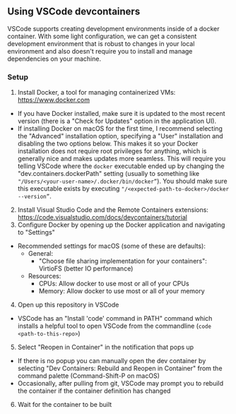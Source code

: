 ## Using VSCode devcontainers

VSCode supports creating development environments inside of a docker container. With some light configuration, we can get a consistent development environment that is robust to changes in your local environment and also doesn't require you to install and manage dependencies on your machine.

### Setup

1. Install Docker, a tool for managing containerized VMs: https://www.docker.com
  - If you have Docker installed, make sure it is updated to the most recent version (there is a "Check for Updates" option in the application UI).
  - If installing Docker on macOS for the first time, I recommend selecting the "Advanced" installation option, specifying a "User" installation and disabling the two  options below. This makes it so your Docker installation does not require root privileges for anything, which is generally nice and makes updates more seamless. This will require you telling VSCode where the `docker` executable ended up by changing the "dev.containers.dockerPath" setting (usually to something like `"/Users/<your-user-name>/.docker/bin/docker”`). You should make sure this executable exists by executing `"/<expected-path-to-docker>/docker --version”`.
2. Install Visual Studio Code and the Remote Containers extensions: https://code.visualstudio.com/docs/devcontainers/tutorial
3. Configure Docker by opening up the Docker application and navigating to "Settings"
  - Recommended settings for macOS (some of these are defaults):
    - General:
      - "Choose file sharing implementation for your containers": VirtioFS (better IO performance)
    - Resources:
      - CPUs: Allow docker to use most or all of your CPUs
      - Memory: Allow docker to use most or all of your memory
4. Open up this repository in VSCode
  - VSCode has an "Install 'code' command in PATH" command which installs a helpful tool to open VSCode from the commandline (`code <path-to-this-repo>`)
5. Select "Reopen in Container" in the notification that pops up
  - If there is no popup you can manually open the dev container by selecting "Dev Containers: Rebuild and Reopen in Container" from the command palette (Command-Shift-P on macOS)
  - Occasionally, after pulling from git, VSCode may prompt you to rebuild the container if the container definition has changed
6. Wait for the container to be built
